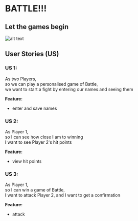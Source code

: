 # BATTLE!!!

## Let the games begin

![alt text](http://res.cloudinary.com/dani-devs-and-designs/image/upload/v1532619766/Battle_of_Waterloo_1815_mwng0s.png)

## User Stories (US)

### US 1:

As two Players,  
so we can play a personalised game of Battle,  
we want to start a fight by entering our names and seeing them

**Feature:**

- enter and save names

### US 2:

As Player 1,  
so I can see how close I am to winning  
I want to see Player 2's hit points  

**Feature:**

- view hit points

### US 3:

As Player 1,  
so I can win a game of Battle,  
I want to attack Player 2, and I want to get a confirmation

**Feature:**

- attack

